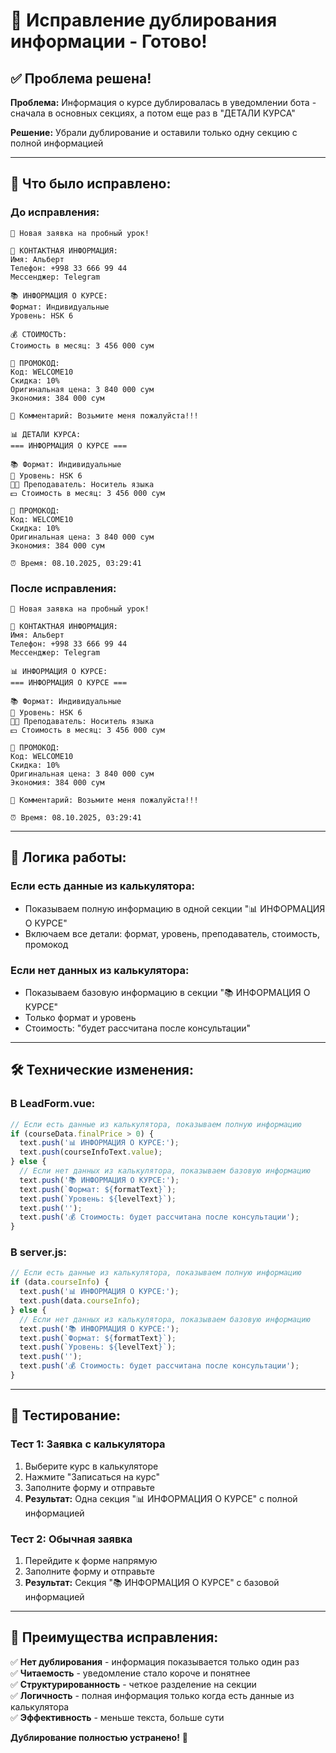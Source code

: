 # 🔄 Исправление дублирования информации - Готово!

## ✅ **Проблема решена!**

**Проблема:** Информация о курсе дублировалась в уведомлении бота - сначала в основных секциях, а потом еще раз в "ДЕТАЛИ КУРСА"

**Решение:** Убрали дублирование и оставили только одну секцию с полной информацией

---

## 🔧 **Что было исправлено:**

### **До исправления:**
```
🎯 Новая заявка на пробный урок!

👤 КОНТАКТНАЯ ИНФОРМАЦИЯ:
Имя: Альберт
Телефон: +998 33 666 99 44
Мессенджер: Telegram

📚 ИНФОРМАЦИЯ О КУРСЕ:
Формат: Индивидуальные
Уровень: HSK 6

💰 СТОИМОСТЬ:
Стоимость в месяц: 3 456 000 сум

🎫 ПРОМОКОД:
Код: WELCOME10
Скидка: 10%
Оригинальная цена: 3 840 000 сум
Экономия: 384 000 сум

💭 Комментарий: Возьмите меня пожалуйста!!!

📊 ДЕТАЛИ КУРСА:
=== ИНФОРМАЦИЯ О КУРСЕ ===

📚 Формат: Индивидуальные
🎯 Уровень: HSK 6
👨‍🏫 Преподаватель: Носитель языка
💵 Стоимость в месяц: 3 456 000 сум

🎫 ПРОМОКОД:
Код: WELCOME10
Скидка: 10%
Оригинальная цена: 3 840 000 сум
Экономия: 384 000 сум

⏰ Время: 08.10.2025, 03:29:41
```

### **После исправления:**
```
🎯 Новая заявка на пробный урок!

👤 КОНТАКТНАЯ ИНФОРМАЦИЯ:
Имя: Альберт
Телефон: +998 33 666 99 44
Мессенджер: Telegram

📊 ИНФОРМАЦИЯ О КУРСЕ:
=== ИНФОРМАЦИЯ О КУРСЕ ===

📚 Формат: Индивидуальные
🎯 Уровень: HSK 6
👨‍🏫 Преподаватель: Носитель языка
💵 Стоимость в месяц: 3 456 000 сум

🎫 ПРОМОКОД:
Код: WELCOME10
Скидка: 10%
Оригинальная цена: 3 840 000 сум
Экономия: 384 000 сум

💭 Комментарий: Возьмите меня пожалуйста!!!

⏰ Время: 08.10.2025, 03:29:41
```

---

## 🎯 **Логика работы:**

### **Если есть данные из калькулятора:**
- Показываем полную информацию в одной секции "📊 ИНФОРМАЦИЯ О КУРСЕ"
- Включаем все детали: формат, уровень, преподаватель, стоимость, промокод

### **Если нет данных из калькулятора:**
- Показываем базовую информацию в секции "📚 ИНФОРМАЦИЯ О КУРСЕ"
- Только формат и уровень
- Стоимость: "будет рассчитана после консультации"

---

## 🛠️ **Технические изменения:**

### **В LeadForm.vue:**
```javascript
// Если есть данные из калькулятора, показываем полную информацию
if (courseData.finalPrice > 0) {
  text.push('📊 ИНФОРМАЦИЯ О КУРСЕ:');
  text.push(courseInfoText.value);
} else {
  // Если нет данных из калькулятора, показываем базовую информацию
  text.push('📚 ИНФОРМАЦИЯ О КУРСЕ:');
  text.push(`Формат: ${formatText}`);
  text.push(`Уровень: ${levelText}`);
  text.push('');
  text.push('💰 Стоимость: будет рассчитана после консультации');
}
```

### **В server.js:**
```javascript
// Если есть данные из калькулятора, показываем полную информацию
if (data.courseInfo) {
  text.push('📊 ИНФОРМАЦИЯ О КУРСЕ:');
  text.push(data.courseInfo);
} else {
  // Если нет данных из калькулятора, показываем базовую информацию
  text.push('📚 ИНФОРМАЦИЯ О КУРСЕ:');
  text.push(`Формат: ${formatText}`);
  text.push(`Уровень: ${levelText}`);
  text.push('');
  text.push('💰 Стоимость: будет рассчитана после консультации');
}
```

---

## 🧪 **Тестирование:**

### **Тест 1: Заявка с калькулятора**
1. Выберите курс в калькуляторе
2. Нажмите "Записаться на курс"
3. Заполните форму и отправьте
4. **Результат:** Одна секция "📊 ИНФОРМАЦИЯ О КУРСЕ" с полной информацией

### **Тест 2: Обычная заявка**
1. Перейдите к форме напрямую
2. Заполните форму и отправьте
3. **Результат:** Секция "📚 ИНФОРМАЦИЯ О КУРСЕ" с базовой информацией

---

## 🎉 **Преимущества исправления:**

✅ **Нет дублирования** - информация показывается только один раз  
✅ **Читаемость** - уведомление стало короче и понятнее  
✅ **Структурированность** - четкое разделение на секции  
✅ **Логичность** - полная информация только когда есть данные из калькулятора  
✅ **Эффективность** - меньше текста, больше сути  

**Дублирование полностью устранено!** 🚀
